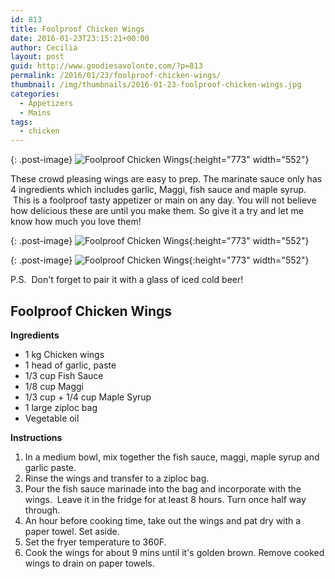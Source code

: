```yaml
---
id: 813
title: Foolproof Chicken Wings
date: 2016-01-23T23:15:21+00:00
author: Cecilia
layout: post
guid: http://www.goodiesavolonte.com/?p=813
permalink: /2016/01/23/foolproof-chicken-wings/
thumbnail: /img/thumbnails/2016-01-23-foolproof-chicken-wings.jpg
categories:
  - Appetizers
  - Mains
tags:
  - chicken
---
```


{: .post-image}
![Foolproof Chicken Wings](http://www.goodiesavolonte.com/wp-content/uploads/2015/12/asian-style-fried-chicken-wings-01.jpg){:height="773" width="552"}

These crowd pleasing wings are easy to prep. The marinate sauce only has 4 ingredients which includes garlic, Maggi, fish sauce and maple syrup.  This is a foolproof tasty appetizer or main on any day. You will not believe how delicious these are until you make them. So give it a try and let me know how much you love them!

<!--more-->

{: .post-image}
![Foolproof Chicken Wings](http://www.goodiesavolonte.com/wp-content/uploads/2015/12/asian-style-fried-chicken-wings-02.jpg){:height="773" width="552"}

{: .post-image}
![Foolproof Chicken Wings](http://www.goodiesavolonte.com/wp-content/uploads/2015/12/asian-style-fried-chicken-wings-03.jpg){:height="773" width="552"}

P.S.  Don't forget to pair it with a glass of iced cold beer!

## Foolproof Chicken Wings

**Ingredients**

  * 1 kg Chicken wings
  * 1 head of garlic, paste
  * 1/3 cup Fish Sauce
  * 1/8 cup Maggi
  * 1/3 cup + 1/4 cup Maple Syrup
  * 1 large ziploc bag
  * Vegetable oil

**Instructions**

  1. In a medium bowl, mix together the fish sauce, maggi, maple syrup and garlic paste.
  2. Rinse the wings and transfer to a ziploc bag.
  3. Pour the fish sauce marinade into the bag and incorporate with the wings.  Leave it in the fridge for at least 8 hours. Turn once half way through.
  4. An hour before cooking time, take out the wings and pat dry with a paper towel. Set aside.
  5. Set the fryer temperature to 360F.
  6. Cook the wings for about 9 mins until it's golden brown. Remove cooked wings to drain on paper towels.
